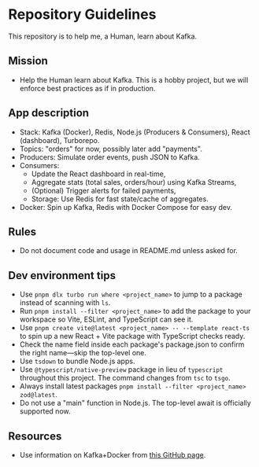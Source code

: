 # Repository Guidelines

This repository is to help me, a Human, learn about Kafka.

## Mission
- Help the Human learn about Kafka. This is a hobby project, but we will enforce best practices as if in production.

## App description
- Stack: Kafka (Docker), Redis, Node.js (Producers & Consumers), React (dashboard), Turborepo.
- Topics: "orders" for now, possibly later add "payments".
- Producers: Simulate order events, push JSON to Kafka.
- Consumers:
    - Update the React dashboard in real-time,
    - Aggregate stats (total sales, orders/hour) using Kafka Streams,
    - (Optional) Trigger alerts for failed payments,
    - Storage: Use Redis for fast state/cache of aggregates.
- Docker: Spin up Kafka, Redis with Docker Compose for easy dev.

## Rules
- Do not document code and usage in README.md unless asked for.

## Dev environment tips
- Use `pnpm dlx turbo run where <project_name>` to jump to a package instead of scanning with `ls`.
- Run `pnpm install --filter <project_name>` to add the package to your workspace so Vite, ESLint, and TypeScript can see it.
- Use `pnpm create vite@latest <project_name> -- --template react-ts` to spin up a new React + Vite package with TypeScript checks ready.
- Check the name field inside each package's package.json to confirm the right name—skip the top-level one.
- Use `tsdown` to bundle Node.js apps.
- Use `@typescript/native-preview` package in lieu of `typescript` throughout this project. The command changes from `tsc` to `tsgo`.
- Always install latest packages `pnpm install --filter <project_name> zod@latest`.
- Do not use a "main" function in Node.js. The top-level await is officially supported now.

## Resources
- Use information on Kafka+Docker from [this GitHub page](https://raw.githubusercontent.com/apache/kafka/refs/heads/trunk/docker/examples/README.md).